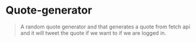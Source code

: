 # Quote-generator

>A random quote generator and that generates a quote from fetch api and it will tweet the quote if we want to if we are logged in.
